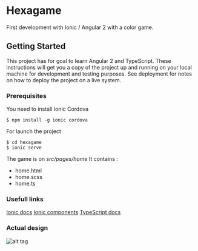 # Hexagame

First development with Ionic / Angular 2 with a color game.

## Getting Started

This project has for goal to learn Angular 2 and TypeScript. 
These instructions will get you a copy of the project up and running on your local machine for development and testing purposes. See deployment for notes on how to deploy the project on a live system.

### Prerequisites

You need to install Ionic Cordova
```
$ npm install -g ionic cordova
```

For launch the project 
```
$ cd hexagame
$ ionic serve
```

The game is on *src/pages/home*
It contains :
* home.html
* home.scss
* home.ts

### Usefull links
[Ionic docs](https://ionicframework.com/docs/)
[Ionic components](https://ionicframework.com/docs/components/#overview)
[TypeScript docs](https://www.typescriptlang.org/docs/home.html)

### Actual design

![alt tag](http://hpics.li/d16bca2)

